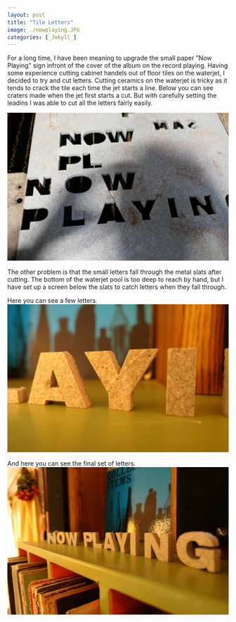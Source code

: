 ```yaml
---
layout: post
title: "Tile Letters"
image: ./nowplaying.JPG
categories: [_Jekyll_]
---
```


For a long time, I have been meaning to upgrade the small paper "Now Playing" sign infront of the cover of the album on the record playing. Having some experience cutting cabinet handels out of floor tiles on the waterjet, I decided to try and cut letters. Cutting ceramics on the waterjet is tricky as it tends to crack the tile each time the jet starts a line. Below you can see craters made when the jet first starts a cut. But with carefully setting the leadins I was able to cut all the letters fairly easily. 

![lettersinjet](./lettersinwaterjet.JPG)

The other problem is that the small letters fall through the metal slats after cutting. The bottom of the waterjet pool is too deep to reach by hand, but I have set up a screen below the slats to catch letters when they fall through. 

Here you can see a few letters.
![lettersinjet](./tileletters.JPG)

And here you can see the final set of letters.
![lettersinjet](./nowplaying.JPG)
